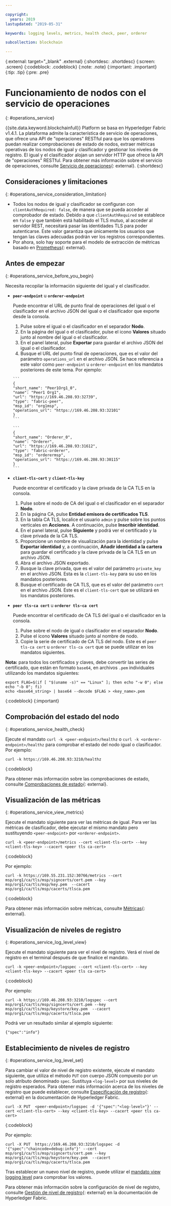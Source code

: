 ```yaml
---

copyright:
  years: 2019
lastupdated: "2019-05-31"

keywords: logging levels, metrics, health check, peer, orderer

subcollection: blockchain

---
```


{:external: target="_blank" .external}
{:shortdesc: .shortdesc}
{:screen: .screen}
{:codeblock: .codeblock}
{:note: .note}
{:important: .important}
{:tip: .tip}
{:pre: .pre}

# Funcionamiento de nodos con el servicio de operaciones
{: #operations_service}

{{site.data.keyword.blockchainfull}} Platform se basa en Hyperledger Fabric v1.4.1. La plataforma admite la característica de servicio de operaciones, que ofrece una API de "operaciones" RESTful para que los operadores puedan realizar comprobaciones de estado de nodos, extraer métricas operativas de los nodos de igual y clasificador y gestionar los niveles de registro. El igual y el clasificador alojan un servidor HTTP que ofrece la API de "operaciones" RESTful.  Para obtener más información sobre el servicio de operaciones, consulte [Servicio de operaciones](https://hyperledger-fabric.readthedocs.io/en/release-1.4/operations_service.html){: external}.
{:shortdesc}


## Consideraciones y limitaciones
{: #operations_service_consideration_limitation}

- Todos los nodos de igual y clasificador se configuran con `clientAuthRequired: false`, de manera que se pueda acceder al comprobador de estado. Debido a que `clientAuthRequired` se establece en `false` y que también está habilitado el TLS mutuo, al acceder al servidor REST, necesitará pasar las identidades TLS para poder autenticarse. Este valor garantiza que únicamente los usuarios que tengan las claves adecuadas podrán ver los registros correspondientes.
- Por ahora, solo hay soporte para el modelo de extracción de métricas basado en [Prometheus](https://hyperledger-fabric.readthedocs.io/en/release-1.4/operations_service.html#prometheus){: external}.

## Antes de empezar
{: #operations_service_before_you_begin}

Necesita recopilar la información siguiente del igual y el clasificador.

- **`peer-endpoint`** u **`orderer-endpoint`**

  Puede encontrar el URL de punto final de operaciones del igual o el clasificador en el archivo JSON del igual o el clasificador que exporte desde la consola.

    1. Pulse sobre el igual o el clasificador en el separador **Nodo**.
    2. En la página del igual o el clasificador, pulse el icono **Valores** situado junto al nombre del igual o el clasificador.
    3. En el panel lateral, pulse **Exportar** para guardar el archivo JSON del igual o el clasificador.
    4. Busque el URL del punto final de operaciones, que es el valor del parámetro `operations_url` en el archivo JSON. Se hace referencia a este valor como `peer-endpoint` u `orderer-endpoint` en los mandatos posteriores de este tema. Por ejemplo:

      ```
      {
      "short_name": "Peer1Org1_0",
      "name": "Peer1 Org1",
      "url": "https://169.46.208.93:32739",
      "type": "fabric-peer",
      "msp_id": "org1msp",
      "operations_url": "https://169.46.208.93:32101"
      }
      ```

      ```
      {
      "short_name": "Orderer_0",
      "name": "Orderer",
      "url": "https://169.46.208.93:31612",
      "type": "fabric-orderer",
      "msp_id": "orderermsp",
      "operations_url": "https://169.46.208.93:30115"
      }
      ```

- **`client-tls-cert`** y **`client-tls-key`**

  Puede encontrar el certificado y la clave privada de la CA TLS en la consola.

  1. Pulse sobre el nodo de CA del igual o el clasificador en el separador **Nodo**.
  2. En la página CA, pulse **Entidad emisora de certificados TLS**.
  3. En la tabla CA TLS, localice el usuario `admin` y pulse sobre los puntos verticales en **Acciones**. A continuación, pulse **Inscribir identidad**.
  4. En el panel lateral, pulse **Siguiente** y podrá ver el certificado y la clave privada de la CA TLS.
  5. Proporcione un nombre de visualización para la identidad y pulse **Exportar identidad** y, a continuación, **Añadir identidad a la cartera** para guardar el certificado y la clave privada de la CA TLS en un archivo JSON.
  6. Abra el archivo JSON exportado.
  7. Busque la clave privada, que es el valor del parámetro `private_key` en el archivo JSON. Esta es la `client-tls-key` para su uso en los mandatos posteriores.
  8. Busque el certificado de CA TLS, que es el valor del parámetro `cert` en el archivo JSON. Este es el `client-tls-cert` que se utilizará en los mandatos posteriores.

- **`peer tls-ca cert`** u **`orderer tls-ca cert`**

  Puede encontrar el certificado de CA TLS del igual o el clasificador en la consola.

  1. Pulse sobre el nodo de igual o clasificador en el separador **Nodo**.
  2. Pulse el icono **Valores** situado junto al nombre de nodo.
  3. Copie la serie de certificado de CA TLS del nodo. Este es el `peer tls-ca cert` u `orderer tls-ca cert` que se puede utilizar en los mandatos siguientes.

**Nota:** para todos los certificados y claves, debe convertir las series de certificado, que están en formato `base64`, en archivos `.pem` individuales utilizando los mandatos siguientes:
  ```
  export FLAG=$(if [ "$(uname -s)" == "Linux" ]; then echo "-w 0"; else echo "-b 0"; fi)
  echo <base64_string> | base64 --decode $FLAG > <key_name>.pem
  ```
  {:codeblock}
{:important}


## Comprobación del estado del nodo
{: #operations_service_health_check}

Ejecute el mandato `curl -k <peer-endpoint>/healthz` o `curl -k <orderer-endpoint>/healthz` para comprobar el estado del nodo igual o clasificador. Por ejemplo:

```
curl -k https://169.46.208.93:3210/healthz
```
{:codeblock}

Para obtener más información sobre las comprobaciones de estado, consulte [Comprobaciones de estado](https://hyperledger-fabric.readthedocs.io/en/release-1.4/operations_service.html#health-checks){: external}.


## Visualización de las métricas
{: #operations_service_view_metrics}

Ejecute el mandato siguiente para ver las métricas de igual. Para ver las métricas de clasificador, debe ejecutar el mismo mandato pero sustituyendo `<peer-endpoint>` por `<orderer-endpoint>`.

```
curl -k <peer-endpoint>/metrics --cert <client-tls-cert> --key <client-tls-key> --cacert <peer tls ca-cert>
```
{:codeblock}

Por ejemplo:

```
curl -k https://169.55.231.152:30766/metrics --cert msp/org1/ca/tls/msp/signcerts/cert.pem --key msp/org1/ca/tls/msp/key.pem  --cacert msp/org1/ca/tls/msp/cacerts/tlsca.pem
```
{:codeblock}


Para obtener más información sobre métricas, consulte [Métricas](https://hyperledger-fabric.readthedocs.io/en/release-1.4/operations_service.html#metrics){: external}.


## Visualización de niveles de registro
{: #operations_service_log_level_view}

Ejecute el mandato siguiente para ver el nivel de registro. Verá el nivel de registro en el terminal después de que finalice el mandato.

```
curl -k <peer-endpoint>/logspec --cert <client-tls-cert> --key <client-tls-key> --cacert <peer tls ca-cert>
```
{:codeblock}

Por ejemplo:
```
curl -k https://169.46.208.93:3210/logspec --cert msp/org1/ca/tls/msp/signcerts/cert.pem --key msp/org1/ca/tls/msp/keystore/key.pem  --cacert msp/org1/ca/tls/msp/cacerts/tlsca.pem
```

<!--
```
curl https://169.46.208.93:3210/logspec --cert temp/1mycluster-test-32240/msp/org1/ca/tls/msp/signcerts/cert.pem --key temp/1mycluster-test-32240/msp/org1/ca/tls/msp/keystore/3fb20abb935f88b83a8da68317a44a4fa0953d7ec6d06bb19a6fc3979a603095_sk  --cacert temp/1mycluster-test-32240/msp/org1/ca/tls/msp/cacerts/169-55-231-152-30021-tlsca.pem
```
-->

Podrá ver un resultado similar al ejemplo siguiente:

```
{"spec":"info"}
```

## Establecimiento de niveles de registro
{: #operations_service_log_level_set}

Para cambiar el valor de nivel de registro existente, ejecute el mandato siguiente, que utiliza el método `PUT` con cuerpo JSON compuesto por un solo atributo denominado `spec`. Sustituya `<log-level>` por sus niveles de registro esperados. Para obtener más información acerca de los niveles de registro que puede establecer, consulte [Especificación de registro](https://hyperledger-fabric.readthedocs.io/en/release-1.4/logging-control.html#logging-specification){: external} en la documentación de Hyperledger Fabric.

```
curl -X PUT  <peer-endpoint>/logspec -d '{"spec":"<log-level>"}' --cert <client-tls-cert> --key <client-tls-key> --cacert <peer tls ca-cert>
```
{:codeblock}

Por ejemplo:
```
curl -X PUT  https://169.46.208.93:3210/logspec -d '{"spec":"chaincode=debug:info"}' --cert msp/org1/ca/tls/msp/signcerts/cert.pem --key msp/org1/ca/tls/msp/keystore/key.pem  --cacert msp/org1/ca/tls/msp/cacerts/tlsca.pem
```

Tras establecer un nuevo nivel de registro, puede utilizar el [mandato view logging level](#operations_service_log_level_view) para comprobar los valores.

<!--
```
curl -X PUT  https://169.46.208.93:3210/logspec -d '{"spec":"chaincode=debug:info"}' --cert temp/1mycluster-test-32240/msp/org1/ca/tls/msp/signcerts/cert.pem --key temp/1mycluster-test-32240/msp/org1/ca/tls/msp/keystore/3fb20abb935f88b83a8da68317a44a4fa0953d7ec6d06bb19a6fc3979a603095_sk  --cacert temp/1mycluster-test-32240/msp/org1/ca/tls/msp/cacerts/169-55-231-152-30021-tlsca.pem
```
-->

Para obtener más información sobre la configuración de nivel de registro, consulte [Gestión de nivel de registro](https://hyperledger-fabric.readthedocs.io/en/release-1.4/operations_service.html#log-level-management){: external} en la documentación de Hyperledger Fabric.
